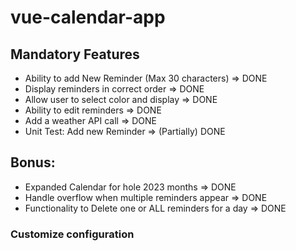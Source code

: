 # vue-calendar-app

## Mandatory Features
- Ability to add New Reminder (Max 30 characters) => DONE
- Display reminders in correct order => DONE
- Allow user to select color and display => DONE
- Ability to edit reminders => DONE
- Add a weather API call => DONE
- Unit Test: Add new Reminder => (Partially) DONE

## Bonus:
- Expanded Calendar for hole 2023 months => DONE
- Handle overflow when multiple reminders appear => DONE
- Functionality to Delete one or ALL reminders for a day => DONE


### Customize configuration

